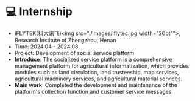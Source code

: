# 💻 Internship
- iFLYTEK(科大讯飞)<img src="./images/iflytec.jpg width="20pt"">, Research Institute of Zhengzhou, Henan
- Time: 2024.04 - 2024.08
- Project: Development of social service platform
- **Introduce**: The socialized service platform is a comprehensive management platform for agricultural informatization, which provides modules such as land circulation, land trusteeship, map services, agricultural machinery services, and agricultural material services. 
- **Main work**: Completed the development and maintenance of the platform's collection function and customer service messages